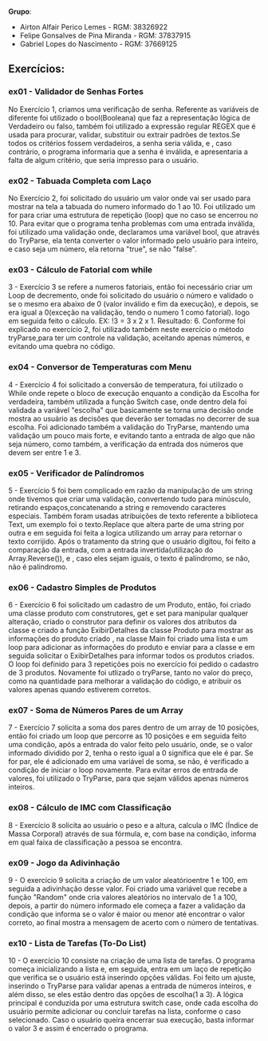 **Grupo**:
- Airton Alfair Perico Lemes - RGM: 38326922
- Felipe Gonsalves de Pina Miranda - RGM: 37837915
- Gabriel Lopes do Nascimento - RGM: 37669125

## Exercícios:
### ex01 - Validador de Senhas Fortes
No Exercício 1, criamos uma verificação de senha. Referente as variáveis de diferente foi utilizado o bool(Booleana)  que faz a representação lógica de Verdadeiro ou falso, também foi utilizado a expressão regular REGEX que é usada para procurar, validar, substituir ou extrair padrões de textos.Se todos os critérios fossem verdadeiros, a senha seria válida, e , caso contrário, o programa informaria que a senha é inválida, e apresentaria a falta de algum critério, que seria impresso para o usuário.

###  ex02 - Tabuada Completa com Laço
No Exercício 2, foi solicitado do usuário um valor onde vai ser usado para mostrar na tela a tabuada do numero informado do 1 ao 10. Foi utilizado um for para criar uma estrutura de repetição (loop) que no caso se encerrou no 10. Para evitar que o programa tenha problemas com uma entrada inválida, foi utilizado uma validação onde, declaramos uma variável bool, que através do TryParse, ela tenta converter o valor informado pelo usuário para inteiro, e caso seja um número, ela retorna "true", se não "false".

###  ex03 - Cálculo de Fatorial com while
3 - Exercício 3 se refere a numeros fatoriais, então foi necessário criar um Loop de decremento, onde foi solicitado do usuário o número e validado o se o mesmo era abaixo de 0 (valor inválido e fim da execução), e depois, se era igual a 0(exceção na validação, tendo o numero 1 como fatorial). logo em seguida feito o cálculo. EX:  !3 = 3 x 2 x 1. Resultado: 6. Conforme foi explicado no exercício 2, foi utilizado também neste exercício o método tryParse,para ter um controle na validação, aceitando apenas números, e evitando uma quebra no código.

###  ex04 - Conversor de Temperaturas com Menu
4 - Exercício 4 foi solicitado a conversão de temperatura, foi utilizado o While onde repete o bloco de execução enquanto a condição da Escolha for verdadeira, também utilizada a função Switch case, onde dentro dela foi validada a variável "escolha" que basicamente se torna uma decisão onde mostra ao usuário as decisões que deverão ser tomadas no decorrer de sua escolha. Foi adicionado também a validação do TryParse, mantendo uma validação um pouco mais forte, e evitando tanto a entrada de algo que não seja número, como também, a verificação da entrada dos números que devem ser entre 1 e 3.

###  ex05 - Verificador de Palíndromos
5 - Exercício 5 foi bem complicado em razão da manipulação de um string onde tivemos que criar uma validação, convertendo tudo para minúsculo, retirando espaços,concatenando a string e removendo caracteres especiais. Também foram usadas atribuições de texto referente a biblioteca Text, um exemplo foi o texto.Replace que altera parte de uma string por outra e em seguida foi feita a logica utilizando um array para retornar o texto corrijido. Após o tratamento da string que o usuário digitou, foi feito a comparação da entrada, com a entrada invertida(utilização do Array.Reverse()), e , caso eles sejam iguais, o texto é palíndromo, se não, não é palíndromo.

###  ex06 - Cadastro Simples de Produtos
6 - Exercício 6 foi solicitado um cadastro de um Produto, então, foi criado uma classe produto com construtores, get e set para manipular qualquer alteração, criado o construtor para definir os valores dos atributos da classe e criado a função ExibirDetalhes da classe Produto para mostrar as informações do produto criado , na classe Main foi criado uma lista e um loop para adicionar as informações do produto e enviar para a classe e em seguida solicitar o ExibirDetalhes para informar todos os produtos criados. O loop foi definido para 3 repetições pois no exercício foi pedido o cadastro de 3 produtos. Novamente foi utlizado o tryParse, tanto no valor do preço, como na quantidade para melhorar a validação do código, e atribuir os valores apenas quando estiverem corretos.

###  ex07 -  Soma de Números Pares de um Array
7 - Exercício 7 solicita a soma dos pares dentro de um array de 10 posições, então foi criado um loop que percorre as 10 posições e em seguida feito uma condição, após a entrada do valor feito pelo usuário, onde, se o valor informado dividido por 2, tenha o resto igual a 0 significa que ele é par. Se for par, ele é adicionado em uma variável de soma, se não, é verificado a condição de iniciar o loop novamente. Para evitar erros de entrada de valores, foi utilizado o TryParse, para que sejam válidos apenas números inteiros.

###  ex08 -  Cálculo de IMC com Classificação
8 - Exercício 8 solicita ao usuário o peso e a altura, calcula o IMC (Índice de Massa Corporal)  através de sua fórmula, e, com base na condição, informa em qual faixa de classificação a pessoa se encontra.

###  ex09 -  Jogo da Adivinhação
9 - O exercício 9 solicita a criação de um valor aleatórioentre 1 e 100, em seguida a adivinhação desse valor. Foi criado uma variável que recebe a função "Random" onde cria valores aleatórios no intervalo de 1 a 100, depois, a partir do número informado ele começa a fazer a validação da condição que informa se o valor é maior ou menor até encontrar o valor correto, ao final mostra a mensagem de acerto com o número de tentativas.

###  ex10 -  Lista de Tarefas (To-Do List)
10 - O exercício 10 consiste na criação de uma lista de tarefas. O programa começa inicializando a lista e, em seguida, entra em um laço de repetição que verifica se o usuário está inserindo opções válidas. Foi feito um ajuste, inserindo o TryParse para validar apenas a entrada de números inteiros, e além disso, se eles estão dentro das opções de escolha(1 a 3). A lógica principal é conduzida por uma estrutura switch case, onde cada escolha do usuário permite adicionar ou concluir tarefas na lista, conforme o caso selecionado. Caso o usuário queira encerrar sua execução, basta informar o valor 3 e assim é encerrado o programa.

